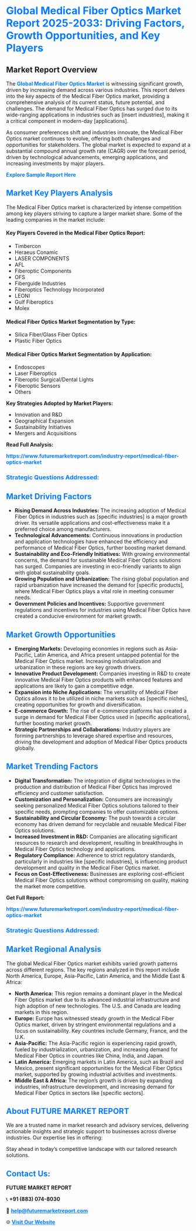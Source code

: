 <h1 style="color: #007BFF;">Global Medical Fiber Optics Market Report 2025-2033: Driving Factors, Growth Opportunities, and Key Players</h1>

<section id="overview">
<h2>Market Report Overview</h2>
<p>The <a href="https://www.futuremarketreport.com/industry-report/medical-fiber-optics-market" style="color: #007BFF; text-decoration: none;"><strong>Global Medical Fiber Optics Market</strong></a> is witnessing significant growth, driven by increasing demand across various industries. This report delves into the key aspects of the Medical Fiber Optics market, providing a comprehensive analysis of its current status, future potential, and challenges. The demand for Medical Fiber Optics has surged due to its wide-ranging applications in industries such as [insert industries], making it a critical component in modern-day [applications].</p>
<p>As consumer preferences shift and industries innovate, the Medical Fiber Optics market continues to evolve, offering both challenges and opportunities for stakeholders. The global market is expected to expand at a substantial compound annual growth rate (CAGR) over the forecast period, driven by technological advancements, emerging applications, and increasing investments by major players.</p>
</section>

<section id="overview">
<p><a href="https://www.futuremarketreport.com/request-sample/reportId=80090" style="color: #007BFF; text-decoration: none;"><strong>Explore Sample Report Here</strong></a></p>
</section>

<section id="key-players">
<h2 style="color: #007BFF;">Market Key Players Analysis</h2>
<p>The Medical Fiber Optics market is characterized by intense competition among key players striving to capture a larger market share. Some of the leading companies in the market include:</p>
<h4>Key Players Covered in the Medical Fiber Optics Report:</h4>
<ul><li>Timbercon</li><li>Heraeus Conamic</li><li>LASER COMPONENTS</li><li>AFL</li><li>Fiberoptic Components</li><li>OFS</li><li>Fiberguide Industries</li><li>Fiberoptics Technology Incorporated</li><li>LEONI</li><li>Gulf Fiberoptics</li><li>Molex</li></ul>
<h4>Medical Fiber Optics Market Segmentation by Type:</h4>
<ul><li>Silica Fiber/Glass Fiber Optics</li><li>Plastic Fiber Optics</li></ul>

<h4>Medical Fiber Optics Market Segmentation by Application:</h4>
<ul><li>Endoscopes</li><li>Laser Fiberoptics</li><li>Fiberoptic Surgical/Dental Lights</li><li>Fiberoptic Sensors</li><li>Others</li></ul>
<p><strong>Key Strategies Adopted by Market Players:</strong></p>
<ul>
<li>Innovation and R&D</li>
<li>Geographical Expansion</li>
<li>Sustainability Initiatives</li>
<li>Mergers and Acquisitions</li>
</ul>
</section>

<section>
<p><strong>Read Full Analysis: </strong></p><a href="https://www.futuremarketreport.com/industry-report/medical-fiber-optics-market" style="color: #007BFF; text-decoration: none;"><strong>https://www.futuremarketreport.com/industry-report/medical-fiber-optics-market</strong></a>
<h3 style="color: #007BFF;">Strategic Questions Addressed:</h3>
</section>

<section id="driving-factors">
<h2 style="color: #007BFF;">Market Driving Factors</h2>
<ul>
<li><strong>Rising Demand Across Industries:</strong> The increasing adoption of Medical Fiber Optics in industries such as [specific industries] is a major growth driver. Its versatile applications and cost-effectiveness make it a preferred choice among manufacturers.</li>
<li><strong>Technological Advancements:</strong> Continuous innovations in production and application technologies have enhanced the efficiency and performance of Medical Fiber Optics, further boosting market demand.</li>
<li><strong>Sustainability and Eco-Friendly Initiatives:</strong> With growing environmental concerns, the demand for sustainable Medical Fiber Optics solutions has surged. Companies are investing in eco-friendly variants to align with global sustainability goals.</li>
<li><strong>Growing Population and Urbanization:</strong> The rising global population and rapid urbanization have increased the demand for [specific products], where Medical Fiber Optics plays a vital role in meeting consumer needs.</li>
<li><strong>Government Policies and Incentives:</strong> Supportive government regulations and incentives for industries using Medical Fiber Optics have created a conducive environment for market growth.</li>
</ul>
</section>

<section id="growth-opportunities">
<h2 style="color: #007BFF;">Market Growth Opportunities</h2>
<ul>
<li><strong>Emerging Markets:</strong> Developing economies in regions such as Asia-Pacific, Latin America, and Africa present untapped potential for the Medical Fiber Optics market. Increasing industrialization and urbanization in these regions are key growth drivers.</li>
<li><strong>Innovative Product Development:</strong> Companies investing in R&D to create innovative Medical Fiber Optics products with enhanced features and applications are likely to gain a competitive edge.</li>
<li><strong>Expansion into Niche Applications:</strong> The versatility of Medical Fiber Optics allows it to be utilized in niche markets such as [specific niches], creating opportunities for growth and diversification.</li>
<li><strong>E-commerce Growth:</strong> The rise of e-commerce platforms has created a surge in demand for Medical Fiber Optics used in [specific applications], further boosting market growth.</li>
<li><strong>Strategic Partnerships and Collaborations:</strong> Industry players are forming partnerships to leverage shared expertise and resources, driving the development and adoption of Medical Fiber Optics products globally.</li>
</ul>
</section>

<section id="trending-factors">
<h2 style="color: #007BFF;">Market Trending Factors</h2>
<ul>
<li><strong>Digital Transformation:</strong> The integration of digital technologies in the production and distribution of Medical Fiber Optics has improved efficiency and customer satisfaction.</li>
<li><strong>Customization and Personalization:</strong> Consumers are increasingly seeking personalized Medical Fiber Optics solutions tailored to their specific needs, prompting companies to offer customizable options.</li>
<li><strong>Sustainability and Circular Economy:</strong> The push towards a circular economy has driven demand for recyclable and reusable Medical Fiber Optics solutions.</li>
<li><strong>Increased Investment in R&D:</strong> Companies are allocating significant resources to research and development, resulting in breakthroughs in Medical Fiber Optics technology and applications.</li>
<li><strong>Regulatory Compliance:</strong> Adherence to strict regulatory standards, particularly in industries like [specific industries], is influencing product development and quality in the Medical Fiber Optics market.</li>
<li><strong>Focus on Cost-Effectiveness:</strong> Businesses are exploring cost-efficient Medical Fiber Optics solutions without compromising on quality, making the market more competitive.</li>
</ul>
</section>

<section>
<p><strong>Get Full Report: </strong></p><a href="https://www.futuremarketreport.com/industry-report/medical-fiber-optics-market" style="color: #007BFF; text-decoration: none;"><strong>https://www.futuremarketreport.com/industry-report/medical-fiber-optics-market</strong></a>
<h3 style="color: #007BFF;">Strategic Questions Addressed:</h3>
</section>


<section id="regional-analysis">
<h2 style="color: #007BFF;">Market Regional Analysis</h2>
<p>The global Medical Fiber Optics market exhibits varied growth patterns across different regions. The key regions analyzed in this report include North America, Europe, Asia-Pacific, Latin America, and the Middle East & Africa:</p>
<ul>
<li><strong>North America:</strong> This region remains a dominant player in the Medical Fiber Optics market due to its advanced industrial infrastructure and high adoption of new technologies. The U.S. and Canada are leading markets in this region.</li>
<li><strong>Europe:</strong> Europe has witnessed steady growth in the Medical Fiber Optics market, driven by stringent environmental regulations and a focus on sustainability. Key countries include Germany, France, and the U.K.</li>
<li><strong>Asia-Pacific:</strong> The Asia-Pacific region is experiencing rapid growth, fueled by industrialization, urbanization, and increasing demand for Medical Fiber Optics in countries like China, India, and Japan.</li>
<li><strong>Latin America:</strong> Emerging markets in Latin America, such as Brazil and Mexico, present significant opportunities for the Medical Fiber Optics market, supported by growing industrial activities and investments.</li>
<li><strong>Middle East & Africa:</strong> The region’s growth is driven by expanding industries, infrastructure development, and increasing demand for Medical Fiber Optics in sectors like [specific sectors].</li>
</ul>
</section>

<footer>
<h2 style="color: #007BFF;">About FUTURE MARKET REPORT</h2>
<p>We are a trusted name in market research and advisory services, delivering actionable insights and strategic support to businesses across diverse industries. Our expertise lies in offering:</p>

<p>Stay ahead in today’s competitive landscape with our tailored research solutions.</p>

<h2 style="color: #007BFF;">Contact Us:</h2>
<p><strong>FUTURE MARKET REPORT</strong></p>
<p>📞 <strong>+91 (883) 074-8030</strong></p>
<p>📧 <strong><a href="mailto:help@futuremarketreport.com" style="color: #007BFF;">help@futuremarketreport.com</a></strong></p>
<p>🌐 <strong><a href="https://www.futuremarketreport.com/" style="color: #007BFF;">Visit Our Website</a></strong></p>
</footer>